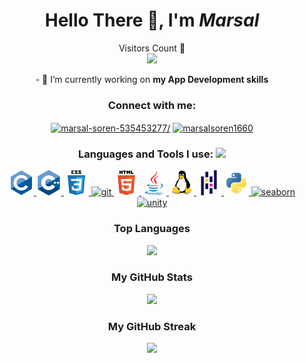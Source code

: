 <h1 align="center">Hello There 👋, I'm <em>Marsal</em></h1>


<p align="center">Visitors Count 👀<br><img src="https://profile-counter.glitch.me/DedSec2050/count.svg" />  </p>

<p align="center">- 🔭 I’m currently working on <b>my App Development skills</b> </p>

<h3 align="center">Connect with me:</h3>
<p align="center">
<a href="https://linkedin.com/in/marsal-soren-535453277/" target="blank"><img align="center" src="https://raw.githubusercontent.com/rahuldkjain/github-profile-readme-generator/master/src/images/icons/Social/linked-in-alt.svg" alt="marsal-soren-535453277/" height="30" width="40" /></a>
<a href="https://www.hackerrank.com/marsalsoren1660" target="blank"><img align="center" src="https://raw.githubusercontent.com/rahuldkjain/github-profile-readme-generator/master/src/images/icons/Social/hackerrank.svg" alt="marsalsoren1660" height="30" width="40" /></a>
</p>

<h3 align="center">Languages and Tools I use: <img src="https://media.giphy.com/media/WUlplcMpOCEmTGBtBW/giphy.gif" width="40"> </h3>
<p align="center"> <a href="https://www.cprogramming.com/" target="_blank" rel="noreferrer"> <img src="https://raw.githubusercontent.com/devicons/devicon/master/icons/c/c-original.svg" alt="c" width="40" height="40"/> </a> <a href="https://www.w3schools.com/cpp/" target="_blank" rel="noreferrer"> <img src="https://raw.githubusercontent.com/devicons/devicon/master/icons/cplusplus/cplusplus-original.svg" alt="cplusplus" width="40" height="40"/> </a> <a href="https://www.w3schools.com/css/" target="_blank" rel="noreferrer"> <img src="https://raw.githubusercontent.com/devicons/devicon/master/icons/css3/css3-original-wordmark.svg" alt="css3" width="40" height="40"/> </a> <a href="https://git-scm.com/" target="_blank" rel="noreferrer"> <img src="https://www.vectorlogo.zone/logos/git-scm/git-scm-icon.svg" alt="git" width="40" height="40"/> </a> <a href="https://www.w3.org/html/" target="_blank" rel="noreferrer"> <img src="https://raw.githubusercontent.com/devicons/devicon/master/icons/html5/html5-original-wordmark.svg" alt="html5" width="40" height="40"/> </a> <a href="https://www.java.com" target="_blank" rel="noreferrer"> <img src="https://raw.githubusercontent.com/devicons/devicon/master/icons/java/java-original.svg" alt="java" width="40" height="40"/> </a> <a href="https://www.linux.org/" target="_blank" rel="noreferrer"> <img src="https://raw.githubusercontent.com/devicons/devicon/master/icons/linux/linux-original.svg" alt="linux" width="40" height="40"/> </a> <a href="https://pandas.pydata.org/" target="_blank" rel="noreferrer"> <img src="https://raw.githubusercontent.com/devicons/devicon/2ae2a900d2f041da66e950e4d48052658d850630/icons/pandas/pandas-original.svg" alt="pandas" width="40" height="40"/> </a> <a href="https://www.python.org" target="_blank" rel="noreferrer"> <img src="https://raw.githubusercontent.com/devicons/devicon/master/icons/python/python-original.svg" alt="python" width="40" height="40"/> </a> <a href="https://seaborn.pydata.org/" target="_blank" rel="noreferrer"> <img src="https://seaborn.pydata.org/_images/logo-mark-lightbg.svg" alt="seaborn" width="40" height="40"/> </a> <a href="https://unity.com/" target="_blank" rel="noreferrer"> <img src="https://www.vectorlogo.zone/logos/unity3d/unity3d-icon.svg" alt="unity" width="40" height="40"/> </a> </p>


<h3 align='center'>Top Languages</h3>
<p align='center'><img src= 'https://github-readme-stats.vercel.app/api/top-langs/?username=DedSec2050&show_icons=true&theme=tokyonight'></p>
<h3 align='center'> My GitHub Stats </h3>
<p align='center'><img src='https://github-readme-stats.vercel.app/api?username=DedSec2050&show_icons=true&theme=tokyonight'></p>

<h3 align='center'> My GitHub Streak </h3>
<p align="center">
<img src="https://github-readme-streak-stats.herokuapp.com/?user=DedSec2050&theme=tokyonight">
</p>


